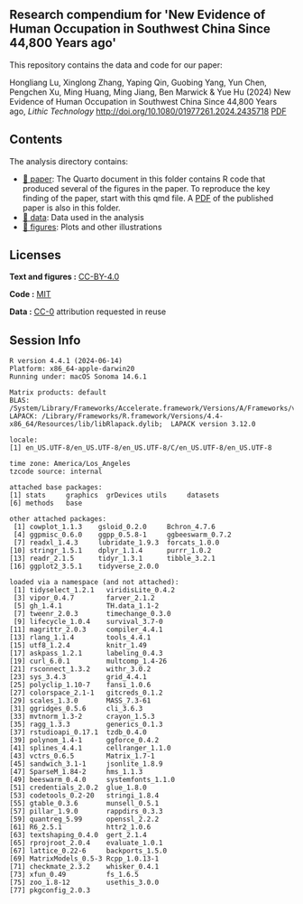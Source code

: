## Research compendium for 'New Evidence of Human Occupation in Southwest China Since 44,800 Years ago'

This repository contains the data and code for our paper:

Hongliang Lu, Xinglong Zhang, Yaping Qin, Guobing Yang, Yun Chen, Pengchen Xu, Ming Huang, Ming Jiang, Ben Marwick & Yue Hu (2024) New Evidence of Human Occupation in Southwest China Since 44,800 Years ago, *Lithic Technology* <http://doi.org/10.1080/01977261.2024.2435718> [PDF](/paper/Hongliang-el-al-2024-Zhaoguodong.pdf)

## Contents

The analysis directory contains:

-   [:file_folder: paper](/paper): The Quarto document in this folder contains R code that produced several of the figures in the paper. To reproduce the key finding of the paper, start with this qmd file. A [PDF](/paper/Hongliang-el-al-2024-Zhaoguodong.pdf) of the published paper is also in this folder.
-   [:file_folder: data](/data): Data used in the analysis
-   [:file_folder: figures](/analysis/figures): Plots and other illustrations

## Licenses

**Text and figures :** [CC-BY-4.0](http://creativecommons.org/licenses/by/4.0/)

**Code :** [MIT](/License.md)

**Data :** [CC-0](http://creativecommons.org/publicdomain/zero/1.0/) attribution requested in reuse

## Session Info

```         
R version 4.4.1 (2024-06-14)
Platform: x86_64-apple-darwin20
Running under: macOS Sonoma 14.6.1

Matrix products: default
BLAS:   /System/Library/Frameworks/Accelerate.framework/Versions/A/Frameworks/vecLib.framework/Versions/A/libBLAS.dylib 
LAPACK: /Library/Frameworks/R.framework/Versions/4.4-x86_64/Resources/lib/libRlapack.dylib;  LAPACK version 3.12.0

locale:
[1] en_US.UTF-8/en_US.UTF-8/en_US.UTF-8/C/en_US.UTF-8/en_US.UTF-8

time zone: America/Los_Angeles
tzcode source: internal

attached base packages:
[1] stats     graphics  grDevices utils     datasets 
[6] methods   base     

other attached packages:
 [1] cowplot_1.1.3    gsloid_0.2.0     Bchron_4.7.6    
 [4] ggpmisc_0.6.0    ggpp_0.5.8-1     ggbeeswarm_0.7.2
 [7] readxl_1.4.3     lubridate_1.9.3  forcats_1.0.0   
[10] stringr_1.5.1    dplyr_1.1.4      purrr_1.0.2     
[13] readr_2.1.5      tidyr_1.3.1      tibble_3.2.1    
[16] ggplot2_3.5.1    tidyverse_2.0.0 

loaded via a namespace (and not attached):
 [1] tidyselect_1.2.1   viridisLite_0.4.2 
 [3] vipor_0.4.7        farver_2.1.2      
 [5] gh_1.4.1           TH.data_1.1-2     
 [7] tweenr_2.0.3       timechange_0.3.0  
 [9] lifecycle_1.0.4    survival_3.7-0    
[11] magrittr_2.0.3     compiler_4.4.1    
[13] rlang_1.1.4        tools_4.4.1       
[15] utf8_1.2.4         knitr_1.49        
[17] askpass_1.2.1      labeling_0.4.3    
[19] curl_6.0.1         multcomp_1.4-26   
[21] rsconnect_1.3.2    withr_3.0.2       
[23] sys_3.4.3          grid_4.4.1        
[25] polyclip_1.10-7    fansi_1.0.6       
[27] colorspace_2.1-1   gitcreds_0.1.2    
[29] scales_1.3.0       MASS_7.3-61       
[31] ggridges_0.5.6     cli_3.6.3         
[33] mvtnorm_1.3-2      crayon_1.5.3      
[35] ragg_1.3.3         generics_0.1.3    
[37] rstudioapi_0.17.1  tzdb_0.4.0        
[39] polynom_1.4-1      ggforce_0.4.2     
[41] splines_4.4.1      cellranger_1.1.0  
[43] vctrs_0.6.5        Matrix_1.7-1      
[45] sandwich_3.1-1     jsonlite_1.8.9    
[47] SparseM_1.84-2     hms_1.1.3         
[49] beeswarm_0.4.0     systemfonts_1.1.0 
[51] credentials_2.0.2  glue_1.8.0        
[53] codetools_0.2-20   stringi_1.8.4     
[55] gtable_0.3.6       munsell_0.5.1     
[57] pillar_1.9.0       rappdirs_0.3.3    
[59] quantreg_5.99      openssl_2.2.2     
[61] R6_2.5.1           httr2_1.0.6       
[63] textshaping_0.4.0  gert_2.1.4        
[65] rprojroot_2.0.4    evaluate_1.0.1    
[67] lattice_0.22-6     backports_1.5.0   
[69] MatrixModels_0.5-3 Rcpp_1.0.13-1     
[71] checkmate_2.3.2    whisker_0.4.1     
[73] xfun_0.49          fs_1.6.5          
[75] zoo_1.8-12         usethis_3.0.0     
[77] pkgconfig_2.0.3   
```
